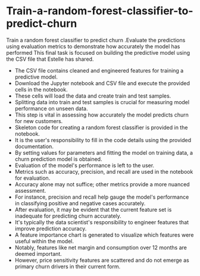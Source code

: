 # Train-a-random-forest-classifier-to-predict-churn
Train a random forest classifier to predict churn .Evaluate the predictions using evaluation metrics to demonstrate how accurately the model has performed
This final task is focused on building the predictive model using the CSV file that Estelle has shared.

- The CSV file contains cleaned and engineered features for training a predictive model.
- Download the Jupyter notebook and CSV file and execute the provided cells in the notebook.
- These cells will load the data and create train and test samples.
- Splitting data into train and test samples is crucial for measuring model performance on unseen data.
- This step is vital in assessing how accurately the model predicts churn for new customers.
- Skeleton code for creating a random forest classifier is provided in the notebook.
- It is the user's responsibility to fill in the code details using the provided documentation.
- By setting values for parameters and fitting the model on training data, a churn prediction model is obtained.
- Evaluation of the model's performance is left to the user.
- Metrics such as accuracy, precision, and recall are used in the notebook for evaluation.
- Accuracy alone may not suffice; other metrics provide a more nuanced assessment.
- For instance, precision and recall help gauge the model's performance in classifying positive and negative cases accurately.
- After evaluation, it may be evident that the current feature set is inadequate for predicting churn accurately.
- It's typically the data scientist's responsibility to engineer features that improve prediction accuracy.
- A feature importance chart is generated to visualize which features were useful within the model.
- Notably, features like net margin and consumption over 12 months are deemed important.
- However, price sensitivity features are scattered and do not emerge as primary churn drivers in their current form.
